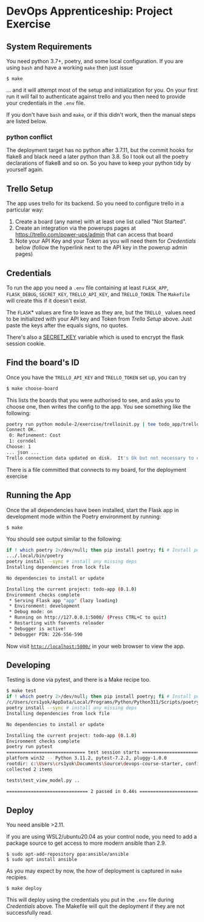 # DevOps Apprenticeship: Project Exercise

## System Requirements

You need python 3.7+, poetry, and some local configuration.  If you are using `bash` and have a working `make` then just issue

    $ make
    
... and it will attempt most of the setup and initialization for you.  On your first run it will fail to authenticate against trello and you then need to provide your credentials in the `.env` file.

If you don't have `bash` and `make`, or if this didn't work, then the manual steps are listed below.

### python conflict

The deployment target has no python after 3.7.11, but the commit hooks for flake8 and black need a later python than 3.8.  So I took out all the poetry declarations of flake8 and so on.  So you have to keep your python tidy by yourself again.

## Trello Setup

The app uses trello for its backend.  So you need to configure trello in a particular way:

1. Create a board (any name) with at least one list called "Not Started".
2. Create an integration via the powerups pages at https://trello.com/power-ups/admin that can access that board
3. Note your API Key and your Token as you will need them for _Credentials_ below (follow the hyperlink next to the API key in the powerup admin pages)

## Credentials

To run the app you need a `.env` file containing at least `FLASK_APP`, `FLASK_DEBUG`, `SECRET_KEY`, `TRELLO_API_KEY`, and `TRELLO_TOKEN`.  The `Makefile` will create this if it doesn't exist. 

The `FLASK`* values are fine to leave as they are, but the `TRELLO_` values need to be initialized with your API key and Token from _Trello Setup_ above.  Just paste the keys after the equals signs, no quotes.

There's also a [SECRET_KEY](https://flask.palletsprojects.com/en/1.1.x/config/#SECRET_KEY) variable which is used to encrypt the flask session cookie.

## Find the board's ID

Once you have the `TRELLO_API_KEY` and `TRELLO_TOKEN` set up, you can try

```bash
$ make choose-board
```

This lists the boards that you were authorised to see, and asks you to choose one, then writes the config to the app. You see something like the following:

```bash
poetry run python module-2/exercise/trelloinit.py | tee todo_app/trello_config.py
Connect OK.
 0: Refinement: Cost
 1: corndel
Choose: 1
... json ...
Trello connection data updated on disk.  It's Ok but not necessary to commit the file.
```

There is a file committed that connects to my board, for the deployment exercise

## Running the App

Once the all dependencies have been installed, start the Flask app in development mode within the Poetry environment by running:
```bash
$ make
```

You should see output similar to the following:
```bash
if ! which poetry 2>/dev/null; then pip install poetry; fi # Install poetry if not present
.../.local/bin/poetry
poetry install --sync # install any missing deps
Installing dependencies from lock file

No dependencies to install or update

Installing the current project: todo-app (0.1.0)
Environment checks complete
 * Serving Flask app "app" (lazy loading)
 * Environment: development
 * Debug mode: on
 * Running on http://127.0.0.1:5000/ (Press CTRL+C to quit)
 * Restarting with fsevents reloader
 * Debugger is active!
 * Debugger PIN: 226-556-590
```
Now visit [`http://localhost:5000/`](http://localhost:5000/) in your web browser to view the app.


## Developing

Testing is done via pytest, and there is a Make recipe too.

```bash
$ make test
if ! which poetry 2>/dev/null; then pip install poetry; fi # Install poetry if not present
/c/Users/crs1yok/AppData/Local/Programs/Python/Python311/Scripts/poetry.exe
poetry install --sync # install any missing deps
Installing dependencies from lock file

No dependencies to install or update

Installing the current project: todo-app (0.1.0)
Environment checks complete
poetry run pytest
============================= test session starts =============================
platform win32 -- Python 3.11.2, pytest-7.2.2, pluggy-1.0.0
rootdir: c:\Users\crs1yok\Documents\Source\devops-course-starter, configfile: pytest.ini, testpaths: tests
collected 2 items

tests\test_view_model.py ..                                              [100%]

============================== 2 passed in 0.44s ==============================
```


## Deploy

You need ansible >2.11.

If you are using WSL2/ubuntu20.04 as your control node, you need to add a package source to get access to more modern ansible than 2.9.

```
$ sudo apt-add-repository ppa:ansible/ansible
$ sudo apt install ansible
```

As you may expect by now, the _how_ of deployment is captured in `make` recipies.

```
$ make deploy
```

This will deploy using the credentials you put in the `.env` file during _Credentials_ above.  The Makefile will quit the deployment if they are not successfully read.

